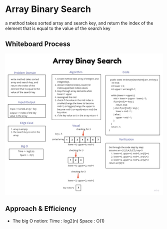 # Array Binary Search

a method takes sorted array and search key, and return the index of the element that is equal to the value of the search key

## Whiteboard Process

![array-binary-search](java/code_challenges/array-binary-search/assets/array-binary-search.jpg)

## Approach & Efficiency

- The big O notion: 
Time : log2(n) 
Space : O(1)
